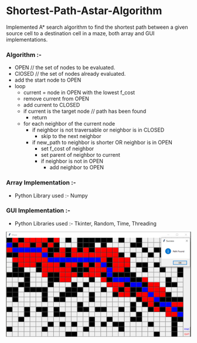 # Shortest-Path-Astar-Algorithm

Implemented A* search algorithm to find the shortest path between a given source cell to a destination cell in a maze, both array and GUI implementations.

### Algorithm :- 

* OPEN // the set of nodes to be evaluated.                                                                                              
* ClOSED // the set of nodes already evaluated.                                                                                          
* add the start node to OPEN                                                                                                              
* loop                                                                                                                         
  * current = node in OPEN with the lowest f_cost
  * remove current from OPEN
  * add current to CLOSED
  * if current is the target node // path has been found
    * return
  * for each neighbor of the current node
    * if neighbor is not traversable or neighbor is in CLOSED
      * skip to the next neighbor
    * if new_path to neighbor is shorter OR neighbor is in OPEN
      * set f_cost of neighbor 
      * set parent of neighbor to current 
      * if neighbor is not in OPEN 
        * add neighbor to OPEN

### Array Implementation :-
* Python Library used :- Numpy 

### GUI Implementation :-
* Python Libraries used :- Tkinter, Random, Time, Threading

![final ouput](https://github.com/vyasrc/Shortest-Path-Astar-Algorithm/blob/master/Capture.PNG)
